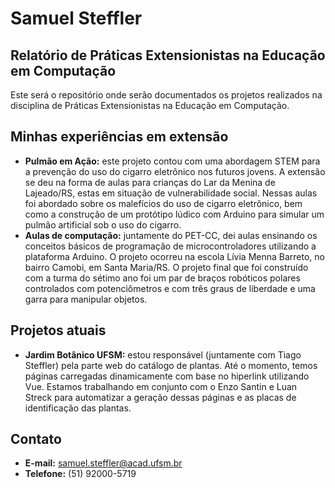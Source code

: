 # Samuel Steffler

## Relatório de Práticas Extensionistas na Educação em Computação
Este será o repositório onde serão documentados os projetos realizados na disciplina de Práticas Extensionistas na Educação em Computação.

## Minhas experiências em extensão
- **Pulmão em Ação:** este projeto contou com uma abordagem STEM para a prevenção do uso do cigarro eletrônico nos futuros jovens. A extensão se deu na forma de aulas para crianças do Lar da Menina de Lajeado/RS, estas em situação de vulnerabilidade social. Nessas aulas foi abordado sobre os malefícios do uso de cigarro eletrônico, bem como a construção de um protótipo lúdico com Arduino para simular um pulmão artificial sob o uso do cigarro.
- **Aulas de computação:** juntamente do PET-CC, dei aulas ensinando os conceitos básicos de programação de microcontroladores utilizando a plataforma Arduino. O projeto ocorreu na escola Lívia Menna Barreto, no bairro Camobi, em Santa Maria/RS. O projeto final que foi construído com a turma do sétimo ano foi um par de braços robóticos polares controlados com potenciômetros e com três graus de liberdade e uma garra para manipular objetos.

## Projetos atuais
- **Jardim Botânico UFSM:** estou responsável (juntamente com Tiago Steffler) pela parte web do catálogo de plantas. Até o momento, temos páginas carregadas dinamicamente com base no hiperlink utilizando Vue. Estamos trabalhando em conjunto com o Enzo Santin e Luan Streck para automatizar a geração dessas páginas e as placas de identificação das plantas.

## Contato
- **E-mail:** samuel.steffler@acad.ufsm.br
- **Telefone:** (51) 92000-5719